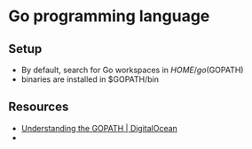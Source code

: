 # Go programming language

## Setup
* By default, search for Go workspaces in $HOME/go ($GOPATH)
* binaries are installed in $GOPATH/bin

## Resources
* [Understanding the GOPATH  | DigitalOcean](https://www.digitalocean.com/community/tutorials/understanding-the-gopath)
* 
